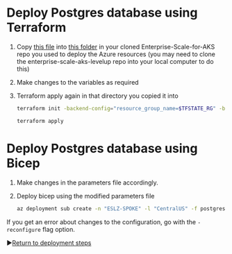 # Deploy Postgres database using Terraform

1. Copy [this file](https://github.com/mosabami/enterprise-scale-aks-levelup/blob/main/steps/deployment/portgress-resource-deployment/postgres.tf) into [this folder](https://github.com/Azure/Enterprise-Scale-for-AKS/tree/main/Scenarios/AKS-Secure-Baseline-PrivateCluster/Terraform/07-AKS-cluster) in your cloned Enterprise-Scale-for-AKS repo you used to deploy the Azure resources (you may need to clone the enterprise-scale-aks-levelup repo into your local computer to do this)

2. Make changes to the variables as required

3. Terraform apply again in that directory you copied it into

   ```bash
   terraform init -backend-config="resource_group_name=$TFSTATE_RG" -backend-config="storage_account_name=$STORAGEACCOUNTNAME" -backend-config="container_name=$CONTAINERNAME"
   ```

   ```
   terraform apply
   ```
# Deploy Postgres database using Bicep

1. Make changes in the parameters file accordingly.

2. Deploy bicep using the modified parameters file

   ```bash
   az deployment sub create -n "ESLZ-SPOKE" -l "CentralUS" -f postgres.bicep -p parameters-postgres.json
   ```

If you get an error about changes to the configuration, go with the `-reconfigure` flag option.

:arrow_forward:[Return to deployment steps](../README.md)